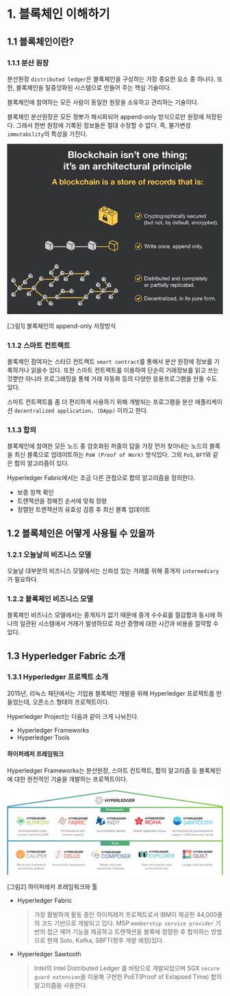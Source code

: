 # 1. 블록체인 이해하기

## 1.1 블록체인이란?

### 1.1.1 분산 원장
분산원장 `distributed ledger`은 블록체인을 구성하는 가장 중요한 요소 중 하나다.
또한, 블록체인을 탈중앙화된 시스템으로 만들어 주는 핵심 기술이다.

블록체인에 참여하는 모든 사람이 동일한 원장을 소유하고 관리하는 기술이다.

블록체인 분산원장은 모든 정뽀가 해시화되어 append-only 방식으로만 원장에 저장된다.
그래서 한번 원장에 기록된 정보들은 절대 수정할 수 없다. 즉, 불가변성`immutability`의 특성을 가진다.
    
   ![](images/01-1.jpg)
  
   [그림1] 블록체인의 append-only 저장방식

### 1.1.2 스마트 컨트랙트
블록체인 잠여자는 스타므 컨트랙트 `smart contract`를 통해서 분산 원장에 정보를 기록하거나 읽을수 있다.
또한 스마트 컨트랙트를 이용하여 단순히 거래정보를 읽고 쓰는 것뿐만 아니라 프로그래밍을 통해 거래 자동화 등의 다양한 응용프로그램을
만들 수도 있다.

스마트 컨트랙트를 좀 더 편리하게 사용하기 위해 개발되는 프로그램을 분산 애플리케이션 `decentralized application, (DApp)`
이라고 한다.

### 1.1.3 합의
블록체인에 참여한 모든 노드 중 암호화된 퍼즐의 답을 가장 먼저 찾아내는 노드의 블록을 최신 블록으로 업데이트하는 `PoW (Proof of Work)` 방식있다.
그외 `PoS`, `BFT`와 같은 합의 알고리즘이 있다.

Hyperledger Fabric에서는 조금 다른 관점으로 합의 알고리즘을 정의한다.

- 보증 정책 확인
- 트랜잭션을 정해진 순서에 맞춰 정령
- 정렬된 트랜잭션의 유효성 검증 후 최신 블록 업데이트

## 1.2 블록체인은 어떻게 사용될 수 있을까
### 1.2.1 오늘날의 비즈니스 모델

오늘날 대부분의 비즈니스 모델에서는 신뢰성 있는 거래를 위해 중개자 `intermediary`가 필요하다.

### 1.2.2 블록체인 비즈니스 모델

블록체인 비즈니스 모델에서는 중개자가 없기 때문에 중개 수수료를 절감함과 동시에 하나의 일관된 시스템에서
거래가 발생하므로 자산 증명에 대한 시간과 비용을 절약할 수 있다.

## 1.3 Hyperledger Fabric 소개
### 1.3.1 Hyperledger 프로젝트 소개

2015년, 리눅스 재단에서는 기업용 블록체인 개발을 위해 Hyperledger 프로젝트를 만들었는데, 오픈소스 형태의 프로젝트이다.

Hyperledger Project는 다음과 같이 크게 나눠진다.
- Hyperledger Frameworks
- Hyperledger Tools

#### 하이퍼레저 프레임워크
Hyperledger Frameworks는 분산원장, 스마트 컨트랙트, 합의 알고리즘 등 블록체인에 대한 원천적인 기술을 개발하는 프로젝트이다.

![](images/01-2.png)

[그림2] 하이퍼레저 프레임워크와 툴


- Hyperledger Fabric 
    > 가장 활발하게 활동 중인 하이퍼레저 프로젝트로서 IBM이 제공한 44,000줄의 코드 기반으로 개발되고 있다. MSP `membership service provider`
    기반의 접근 제어 기능을 제공하고  트랜잭션을 블록에 정렬한 후 합의하는 방법으로 현재 Solo, Kafka, SBFT(향후 개발 예정)있다.
    
- Hyperledger Sawtooth
    > Intel의 Intel Distributed Ledger 를 바탕으로 개발되었으며 SGX `secure guard extension`을 이용해 구현한 PoET(Proof of Exlapsed Time)
    합의 알고리즘을 사용한다.
    

